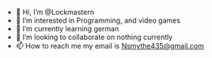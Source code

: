 - 👋 Hi, I’m @Lockmastern
- 👀 I’m interested in Programming, and video games
- 🌱 I’m currently learning german
- 💞️ I’m looking to collaborate on nothing currently
- 📫 How to reach me my email is Nsmythe435@gmail.com

<!---
Lockmastern/Lockmastern is a ✨ special ✨ repository because its `README.md` (this file) appears on your GitHub profile.
You can click the Preview link to take a look at your changes.
--->
